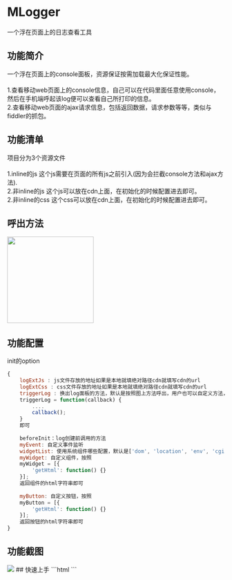 # MLogger
一个浮在页面上的日志查看工具

## 功能简介
一个浮在页面上的console面板，资源保证按需加载最大化保证性能。<br><br>
1.查看移动web页面上的console信息，自己可以在代码里面任意使用console，然后在手机端呼起该log便可以查看自己所打印的信息。<br>
2.查看移动web页面的ajax请求信息，包括返回数据，请求参数等等，类似与fiddler的抓包。<br>

## 功能清单
项目分为3个资源文件<br><br>
1.inline的js 这个js需要在页面的所有js之前引入(因为会拦截console方法和ajax方法).<br>
2.非inline的js 这个js可以放在cdn上面，在初始化的时候配置进去即可。<br>
2.非inline的css 这个css可以放在cdn上面，在初始化的时候配置进去即可。<br>

## 呼出方法
<img width="200px" src="http://7jpp2v.com1.z0.glb.clouddn.com/q.gif" />

## 功能配置
init的option<br>
```javascript
{
    logExtJs : js文件存放的地址如果是本地就填绝对路径cdn就填写cdn的url
    logExtCss : css文件存放的地址如果是本地就填绝对路径cdn就填写cdn的url
    triggerLog : 换出log面板的方法，默认是按照图上方法呼出，用户也可以自定义方法，按照
    triggerLog = function(callback) {
        ....
        callback();
    }
    即可
    
    beforeInit：log创建前调用的方法
    myEvent: 自定义事件监听
    widgetList: 使用系统组件哪些配置，默认是['dom', 'location', 'env', 'cgi', 'resource', 'codeEx', 'localStorage']
    myWidget: 自定义组件，按照
    myWidget = [{
        'getHtml': function() {}
    }];
    返回组件的html字符串即可
    
    myButton: 自定义按钮，按照
    myButton = [{
        'getHtml': function() {}
    }];
    返回按钮的html字符串即可
}
```

## 功能截图
<img src="http://7jpp2v.com1.z0.glb.clouddn.com/20150818153137955.gif" />
## 快速上手
```html
<script src="log_inline.js"></script>
<script type="text/javascript">
    var opt = {
        'logExtJs': 'log_ext.js',
        'logExtCss': 'log.css'
    };
    window.MLogger.init(opt);
    console.log(1);
    console.log({a:1,b: {x:'ccc'}});
</script>
```
